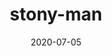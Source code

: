 ---
title:      stony-man
location:   Shenandoah
date:       2020-07-05
desc:       View of the Shenandoah Mountains from the Stony Man summit.
---